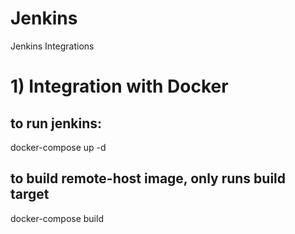 # Jenkins
Jenkins Integrations

# 1) Integration with Docker

## to run jenkins:
docker-compose up -d

## to build remote-host image, only runs build target
docker-compose build
